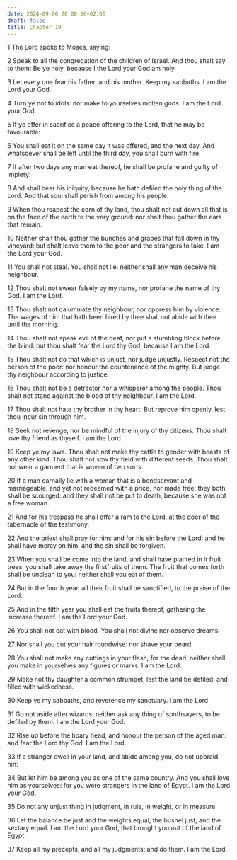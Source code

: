 ```yaml
---
date: 2024-09-06 20:00:26+02:00
draft: false
title: Chapter 19
---
```




1 The Lord spoke to Moses, saying:

2 Speak to all the congregation of the children of Israel. And thou shalt say to them: Be ye holy, because I the Lord your God am holy.

3 Let every one fear his father, and his mother. Keep my sabbaths. I am the Lord your God.

4 Turn ye not to idols: nor make to yourselves molten gods. I am the Lord your God.

5 If ye offer in sacrifice a peace offering to the Lord, that he may be favourable:

6 You shall eat it on the same day it was offered, and the next day. And whatsoever shall be left until the third day, you shall burn with fire.

7 If after two days any man eat thereof, he shall be profane and guilty of impiety:

8 And shall bear his iniquity, because he hath defiled the holy thing of the Lord. And that soul shall perish from among his people.

9 When thou reapest the corn of thy land, thou shalt not cut down all that is on the face of the earth to the very ground: nor shalt thou gather the ears that remain.

10 Neither shalt thou gather the bunches and grapes that fall down in thy vineyard: but shalt leave them to the poor and the strangers to take. I am the Lord your God.

11 You shall not steal. You shall not lie: neither shall any man deceive his neighbour.

12 Thou shalt not swear falsely by my name, nor profane the name of thy God. I am the Lord.

13 Thou shalt not calumniate thy neighbour, nor oppress him by violence. The wages of him that hath been hired by thee shall not abide with thee until the morning.

14 Thou shalt not speak evil of the deaf, nor put a stumbling block before the blind: but thou shalt fear the Lord thy God, because I am the Lord.

15 Thou shalt not do that which is unjust, nor judge unjustly. Respect not the person of the poor: nor honour the countenance of the mighty. But judge thy neighbour according to justice.

16 Thou shalt not be a detractor nor a whisperer among the people. Thou shalt not stand against the blood of thy neighbour. I am the Lord.

17 Thou shalt not hate thy brother in thy heart: But reprove him openly, lest thou incur sin through him.

18 Seek not revenge, nor be mindful of the injury of thy citizens. Thou shalt love thy friend as thyself. I am the Lord.

19 Keep ye my laws. Thou shalt not make thy cattle to gender with beasts of any other kind. Thou shalt not sow thy field with different seeds. Thou shalt not wear a garment that is woven of two sorts.

20 If a man carnally lie with a woman that is a bondservant and marriageable, and yet not redeemed with a price, nor made free: they both shall be scourged: and they shall not be put to death, because she was not a free woman.

21 And for his trespass he shall offer a ram to the Lord, at the door of the tabernacle of the testimony.

22 And the priest shall pray for him: and for his sin before the Lord: and he shall have mercy on him, and the sin shall be forgiven.

23 When you shall be come into the land, and shall have planted in it fruit trees, you shall take away the firstfruits of them. The fruit that comes forth shall be unclean to you: neither shall you eat of them.

24 But in the fourth year, all their fruit shall be sanctified, to the praise of the Lord.

25 And in the fifth year you shall eat the fruits thereof, gathering the increase thereof. I am the Lord your God.

26 You shall not eat with blood. You shall not divine nor observe dreams.

27 Nor shall you cut your hair roundwise: nor shave your beard.

28 You shall not make any cuttings in your flesh, for the dead: neither shall you make in yourselves any figures or marks. I am the Lord.

29 Make not thy daughter a common strumpet, lest the land be defiled, and filled with wickedness.

30 Keep ye my sabbaths, and reverence my sanctuary. I am the Lord.

31 Go not aside after wizards: neither ask any thing of soothsayers, to be defiled by them. I am the Lord your God.

32 Rise up before the hoary head, and honour the person of the aged man: and fear the Lord thy God. I am the Lord.

33 If a stranger dwell in your land, and abide among you, do not upbraid hin:

34 But let him be among you as one of the same country. And you shall love him as yourselves: for you were strangers in the land of Egypt. I am the Lord your God.

35 Do not any unjust thing in judgment, in rule, in weight, or in measure.

36 Let the balance be just and the weights equal, the bushel just, and the sextary equal. I am the Lord your God, that brought you out of the land of Egypt.

37 Keep all my precepts, and all my judgments: and do them. I am the Lord.

